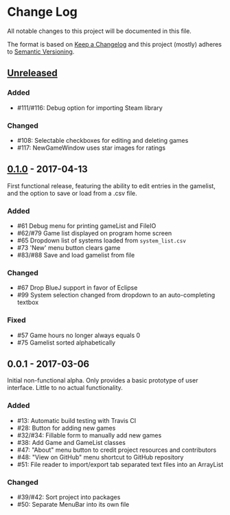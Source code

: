 # Change Log
All notable changes to this project will be documented in this file.

The format is based on [Keep a Changelog](http://keepachangelog.com/)
and this project (mostly) adheres to [Semantic Versioning](http://semver.org/).

## [Unreleased]
### Added
* #111/#116: Debug option for importing Steam library

### Changed
* #108: Selectable checkboxes for editing and deleting games
* #117: NewGameWindow uses star images for ratings

## [0.1.0] - 2017-04-13
First functional release, featuring the ability to edit entries in the gamelist,
and the option to save or load from a .csv file.

### Added
* #61 Debug menu for printing gameList and FileIO
* #62/#79 Game list displayed on program home screen
* #65 Dropdown list of systems loaded from `system_list.csv`
* #73 'New' menu button clears game
* #83/#88 Save and load gamelist from file

### Changed
* #67 Drop BlueJ support in favor of Eclipse
* #99 System selection changed from dropdown to an auto-completing textbox

### Fixed
* #57 Game hours no longer always equals 0
* #75 Gamelist sorted alphabetically

## 0.0.1 - 2017-03-06
Initial non-functional alpha. Only provides a basic prototype of user interface.
Little to no actual functionality.

### Added
* #13: Automatic build testing with Travis CI
* #28: Button for adding new games
* #32/#34: Fillable form to manually add new games
* #38: Add Game and GameList classes
* #47: "About" menu button to credit project resources and contributors
* #48: "View on GitHub" menu shortcut to GitHub repository
* #51: File reader to import/export tab separated text files into an ArrayList

### Changed
* #39/#42: Sort project into packages
* #50: Separate MenuBar into its own file

[Unreleased]: https://github.com/Stevoisiak/Virtual-Game-Shelf/compare/v0.1.0...HEAD
[0.1.0]: https://github.com/Stevoisiak/Virtual-Game-Shelf/compare/v0.0.1...v0.1.0
